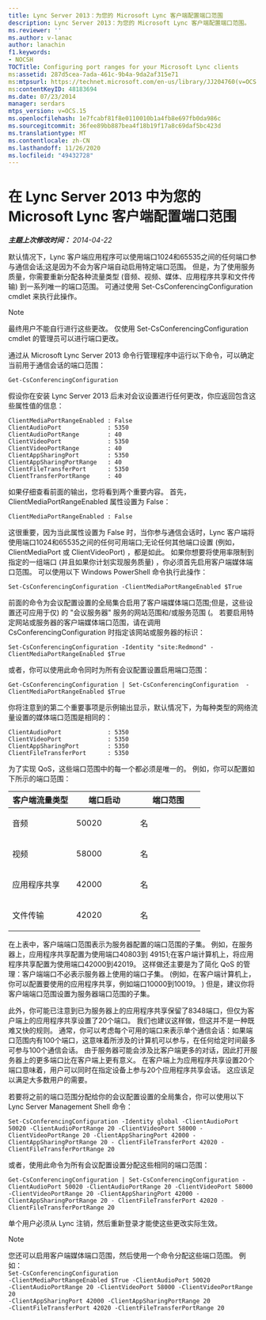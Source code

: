 ```yaml
---
title: Lync Server 2013：为您的 Microsoft Lync 客户端配置端口范围
description: Lync Server 2013：为您的 Microsoft Lync 客户端配置端口范围。
ms.reviewer: ''
ms.author: v-lanac
author: lanachin
f1.keywords:
- NOCSH
TOCTitle: Configuring port ranges for your Microsoft Lync clients
ms:assetid: 287d5cea-7ada-461c-9b4a-9da2af315e71
ms:mtpsurl: https://technet.microsoft.com/en-us/library/JJ204760(v=OCS.15)
ms:contentKeyID: 48183694
ms.date: 07/23/2014
manager: serdars
mtps_version: v=OCS.15
ms.openlocfilehash: 1e7fcabf81f8e0110010b1a4fb8e697fb0da986c
ms.sourcegitcommit: 36fee89bb887bea4f18b19f17a8c69daf5bc423d
ms.translationtype: MT
ms.contentlocale: zh-CN
ms.lasthandoff: 11/26/2020
ms.locfileid: "49432728"
---
```

# <a name="configuring-port-ranges-for-your-microsoft-lync-clients-in-lync-server-2013"></a>在 Lync Server 2013 中为您的 Microsoft Lync 客户端配置端口范围

<div data-xmlns="http://www.w3.org/1999/xhtml">

<div class="topic" data-xmlns="http://www.w3.org/1999/xhtml" data-msxsl="urn:schemas-microsoft-com:xslt" data-cs="https://msdn.microsoft.com/">

<div data-asp="https://msdn2.microsoft.com/asp">



</div>

<div id="mainSection">

<div id="mainBody">

<span> </span>

_**主题上次修改时间：** 2014-04-22_

默认情况下，Lync 客户端应用程序可以使用端口1024和65535之间的任何端口参与通信会话;这是因为不会为客户端自动启用特定端口范围。 但是，为了使用服务质量，你需要重新分配各种流量类型 (音频、视频、媒体、应用程序共享和文件传输) 到一系列唯一的端口范围。 可通过使用 Set-CsConferencingConfiguration cmdlet 来执行此操作。

<div>


> [!NOTE]  
> 最终用户不能自行进行这些更改。 仅使用 Set-CsConferencingConfiguration cmdlet 的管理员可以进行端口更改。



</div>

通过从 Microsoft Lync Server 2013 命令行管理程序中运行以下命令，可以确定当前用于通信会话的端口范围：

    Get-CsConferencingConfiguration

假设你在安装 Lync Server 2013 后未对会议设置进行任何更改，你应返回包含这些属性值的信息：

    ClientMediaPortRangeEnabled : False
    ClientAudioPort             : 5350
    ClientAudioPortRange        : 40
    ClientVideoPort             : 5350
    ClientVideoPortRange        : 40
    ClientAppSharingPort        : 5350
    ClientAppSharingPortRange   : 40
    ClientFileTransferPort      : 5350
    ClientTransferPortRange     : 40

如果仔细查看前面的输出，您将看到两个重要内容。 首先，ClientMediaPortRangeEnabled 属性设置为 False：

    ClientMediaPortRangeEnabled : False

这很重要，因为当此属性设置为 False 时，当你参与通信会话时，Lync 客户端将使用端口1024和65535之间的任何可用端口;无论任何其他端口设置 (例如，ClientMediaPort 或 ClientVideoPort) ，都是如此。 如果你想要将使用率限制到指定的一组端口 (并且如果你计划实现服务质量) ，你必须首先启用客户端媒体端口范围。 可以使用以下 Windows PowerShell 命令执行此操作：

    Set-CsConferencingConfiguration -ClientMediaPortRangeEnabled $True

前面的命令为会议配置设置的全局集合启用了客户端媒体端口范围;但是，这些设置还可应用于仅) 的 "会议服务器" 服务的网站范围和/或服务范围 (。 若要启用特定网站或服务器的客户端媒体端口范围，请在调用 CsConferencingConfiguration 时指定该网站或服务器的标识：

    Set-CsConferencingConfiguration -Identity "site:Redmond" -ClientMediaPortRangeEnabled $True

或者，你可以使用此命令同时为所有会议配置设置启用端口范围：

    Get-CsConferencingConfiguration | Set-CsConferencingConfiguration  -ClientMediaPortRangeEnabled $True

你将注意到的第二个重要事项是示例输出显示，默认情况下，为每种类型的网络流量设置的媒体端口范围是相同的：

    ClientAudioPort             : 5350
    ClientVideoPort             : 5350
    ClientAppSharingPort        : 5350
    ClientFileTransferPort      : 5350

为了实现 QoS，这些端口范围中的每一个都必须是唯一的。 例如，你可以配置如下所示的端口范围：


<table>
<colgroup>
<col style="width: 33%" />
<col style="width: 33%" />
<col style="width: 33%" />
</colgroup>
<thead>
<tr class="header">
<th>客户端流量类型</th>
<th>端口启动</th>
<th>端口范围</th>
</tr>
</thead>
<tbody>
<tr class="odd">
<td><p>音频</p></td>
<td><p>50020</p></td>
<td><p>名</p></td>
</tr>
<tr class="even">
<td><p>视频</p></td>
<td><p>58000</p></td>
<td><p>名</p></td>
</tr>
<tr class="odd">
<td><p>应用程序共享</p></td>
<td><p>42000</p></td>
<td><p>名</p></td>
</tr>
<tr class="even">
<td><p>文件传输</p></td>
<td><p>42020</p></td>
<td><p>名</p></td>
</tr>
</tbody>
</table>


在上表中，客户端端口范围表示为服务器配置的端口范围的子集。 例如，在服务器上，应用程序共享配置为使用端口40803到 49151;在客户端计算机上，将应用程序共享配置为使用端口42000到42019。 这样做还主要是为了简化 QoS 的管理：客户端端口不必表示服务器上使用的端口子集。  (例如，在客户端计算机上，你可以配置要使用的应用程序共享，例如端口10000到10019。 ) 但是，建议你将客户端端口范围设置为服务器端口范围的子集。

此外，你可能已注意到已为服务器上的应用程序共享保留了8348端口，但仅为客户端上的应用程序共享设置了20个端口。 我们也建议这样做，但这并不是一种既难又快的规则。 通常，你可以考虑每个可用的端口来表示单个通信会话：如果端口范围内有100个端口，这意味着所涉及的计算机可以参与，在任何给定时间最多可参与100个通信会话。 由于服务器可能会涉及比客户端更多的对话，因此打开服务器上的更多端口比在客户端上更有意义。 在客户端上为应用程序共享设置20个端口意味着，用户可以同时在指定设备上参与20个应用程序共享会话。 这应该足以满足大多数用户的需要。

若要将之前的端口范围分配给你的会议配置设置的全局集合，你可以使用以下 Lync Server Management Shell 命令：

    Set-CsConferencingConfiguration -Identity global -ClientAudioPort 50020 -ClientAudioPortRange 20 -ClientVideoPort 58000 -ClientVideoPortRange 20 -ClientAppSharingPort 42000 -ClientAppSharingPortRange 20 - ClientFileTransferPort 42020 -ClientFileTransferPortRange 20

或者，使用此命令为所有会议配置设置分配这些相同的端口范围：

    Get-CsConferencingConfiguration | Set-CsConferencingConfiguration -ClientAudioPort 50020 -ClientAudioPortRange 20 -ClientVideoPort 58000 -ClientVideoPortRange 20 -ClientAppSharingPort 42000 -ClientAppSharingPortRange 20 - ClientFileTransferPort 42020 -ClientFileTransferPortRange 20

单个用户必须从 Lync 注销，然后重新登录才能使这些更改实际生效。

<div>


> [!NOTE]  
> 您还可以启用客户端媒体端口范围，然后使用一个命令分配这些端口范围。 例如：<BR><CODE>Set-CsConferencingConfiguration -ClientMediaPortRangeEnabled $True -ClientAudioPort 50020 -ClientAudioPortRange 20 -ClientVideoPort 58000 -ClientVideoPortRange 20 -ClientAppSharingPort 42000 -ClientAppSharingPortRange 20 -ClientFileTransferPort 42020 -ClientFileTransferPortRange 20</CODE>



</div>

</div>

<span> </span>

</div>

</div>

</div>

